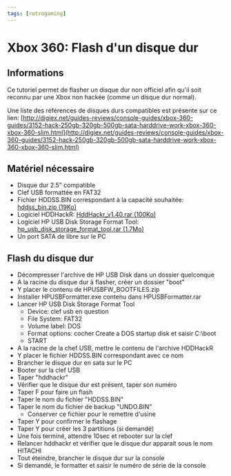 ```yaml
---
tags: [retrogaming]
---
```

# Xbox 360: Flash d'un disque dur

## Informations
Ce tutoriel permet de flasher un disque dur non officiel afin qu'il soit reconnu par une Xbox non hackée (comme un disque dur normal).

Une liste des références de disques durs compatibles est présente sur ce lien: [http://digiex.net/guides-reviews/console-guides/xbox-360-guides/3152-hack-250gb-320gb-500gb-sata-harddrive-work-xbox-360-xbox-360-slim.html](http://digiex.net/guides-reviews/console-guides/xbox-360-guides/3152-hack-250gb-320gb-500gb-sata-harddrive-work-xbox-360-xbox-360-slim.html)

## Matériel nécessaire
* Disque dur 2.5" compatible
* Clef USB formattée en FAT32
* Fichier HDDSS.BIN correspondant à la capacité souhaitée: [hddss_bin.zip (19Ko)](/notes/files/games/xbox360_flash_hdd/hddss_bin.zip)
* Logiciel HDDHackR: [HddHackr_v1.40.rar (100Ko)](/notes/files/games/xbox360_flash_hdd/HddHackr_v1.40.rar)
* Logiciel HP USB Disk Storage Format Tool: [hp_usb_disk_storage_format_tool.rar (1.7Mo)](/notes/files/games/xbox360_flash_hdd/hp_usb_disk_storage_format_tool.rar)
* Un port SATA de libre sur le PC

## Flash du disque dur
* Décompresser l'archive de HP USB Disk dans un dossier quelconque
* A la racine du disque dur à flasher, créer un dossier "boot"
* Y placer le contenu de HPUSBFW_BOOTFILES.zip
* Installer HPUSBFormatter.exe contenu dans HPUSBFormatter.rar
* Lancer HP USB Disk Storage Format Tool
  * Device: clef usb en question
  * File System: FAT32
  * Volume label: DOS
  * Format options: cocher Create a DOS startup disk et saisir C:\boot
  * START
* A la racine de la chef USB, mettre le contenu de l'archive HDDHackR
* Y placer le fichier HDDSS.BIN correspondant avec ce nom
* Brancher le disque dur en sata sur le PC
* Booter sur la clef USB
* Taper "hddhackr"
* Vérifier que le disque dur est présent, taper son numéro
* Taper F pour faire un flash
* Taper le nom du fichier "HDDSS.BIN"
* Taper le nom du fichier de backup "UNDO.BIN"
  * Conserver ce fichier pour le remettre d'usine
* Taper Y pour confirmer le flashage
* Taper Y pour créer les 3 partitions (si demandé)
* Une fois terminé, attendre 10sec et rebooter sur la clef
* Relancer hddhackr et vérifier que le disque dur apparait sous le nom HITACHI
* Tout éteindre, brancher le disque dur sur la console
* Si demandé, le formatter et saisir le numéro de série de la console
